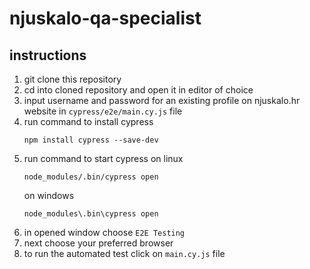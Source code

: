 # njuskalo-qa-specialist
## instructions
1. git clone this repository
2. cd into cloned repository and open it in editor of choice
3. input username and password for an existing profile on njuskalo.hr website in `cypress/e2e/main.cy.js` file
4. run command to install cypress
    ```
    npm install cypress --save-dev
    ```
5. run command to start cypress
    on linux
    ```
    node_modules/.bin/cypress open
    ```
    on windows
    ```
    node_modules\.bin\cypress open
    ```
6. in opened window choose `E2E Testing`
7. next choose your preferred browser
8. to run the automated test click on `main.cy.js` file
